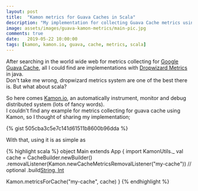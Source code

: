 ```yaml
---
layout: post
title:  "Kamon metrics for Guava Caches in Scala"
description: "My implementation for collecting Guava Cache metrics using Kamon"
image: assets/images/guava-kamon-metrics/main-pic.jpg
comments: true
date:   2019-05-22 10:00:00
tags: [kamon, kamon.io, guava, cache, metrics, scala]
---
```


After searching in the world wide web for metrics collecting for [Google Guava Cache](https://github.com/google/guava/wiki/CachesExplained),
all I could find are implementations with [Dropwizard Metrics](https://metrics.dropwizard.io/) in java.  
Don't take me wrong, dropwizard metrics system are one of the best there is. But what about scala?  

So here comes [Kamon.io](https://kamon.io/), an automatically instrument, monitor and debug distributed system (lots of fancy words).  
I couldn't find any example for metrics collecting for guava cache using Kamon, so I thought of sharing my implementation;
     
{% gist 505cba3c5e7c141d61511b8600b96dda %}

With that, using it is as simple as
 
{% highlight scala %}
object Main extends App {
  import KamonUtils._
  val cache = CacheBuilder.newBuilder()
    .removalListener(Kamon.newCacheMetricsRemovalListener("my-cache")) // optional
    .build[String, Int]()

  Kamon.metricsForCache("my-cache", cache)
}
{% endhighlight %}
